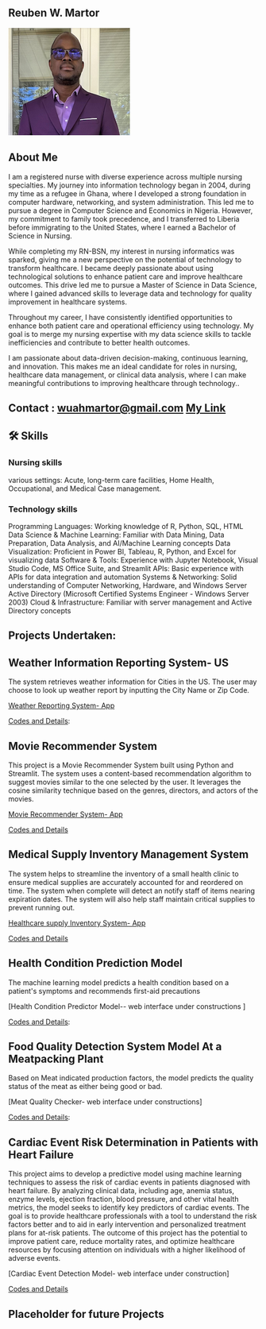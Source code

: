 ## Reuben W. Martor 

![recent photo](https://github.com/wuahmartor/portfolio/blob/main/reuben_photo.png?raw=true)
## About Me
I am a registered nurse with diverse experience across multiple nursing specialties. My journey into information technology began in 2004, during my time as a refugee in Ghana, where I developed a strong foundation in computer hardware, networking, and system administration. This led me to pursue a degree in Computer Science and Economics in Nigeria. However, my commitment to family took precedence, and I transferred to Liberia before immigrating to the United States, where I earned a Bachelor of Science in Nursing.

While completing my RN-BSN, my interest in nursing informatics was sparked, giving me a new perspective on the potential of technology to transform healthcare. I became deeply passionate about using technological solutions to enhance patient care and improve healthcare outcomes. This drive led me to pursue a Master of Science in Data Science, where I gained advanced skills to leverage data and technology for quality improvement in healthcare systems.

Throughout my career, I have consistently identified opportunities to enhance both patient care and operational efficiency using technology. My goal is to merge my nursing expertise with my data science skills to tackle inefficiencies and contribute to better health outcomes.

I am passionate about data-driven decision-making, continuous learning, and innovation. This makes me an ideal candidate for roles in nursing, healthcare data management, or clinical data analysis, where I can make meaningful contributions to improving healthcare through technology..

## Contact : wuahmartor@gmail.com    [My Link](https://wuahmartor.github.io/portfolio/)

## 🛠 Skills
### Nursing skills 
various settings: Acute, long-term care facilities, Home Health, Occupational, and Medical Case management. 
    
### Technology skills

Programming Languages: Working knowledge of R, Python, SQL, HTML
Data Science & Machine Learning: Familiar with Data Mining, Data Preparation, Data Analysis, and AI/Machine Learning concepts
Data Visualization: Proficient in Power BI, Tableau, R, Python, and Excel for visualizing data
Software & Tools: Experience with Jupyter Notebook, Visual Studio Code, MS Office Suite, and Streamlit
APIs: Basic experience with APIs for data integration and automation
Systems & Networking: Solid understanding of Computer Networking, Hardware, and Windows Server Active Directory (Microsoft Certified Systems Engineer - Windows Server 2003)
Cloud & Infrastructure: Familiar with server management and Active Directory concepts

## Projects Undertaken:

## Weather Information Reporting System- US 
The system retrieves weather information for Cities in the US. The user may choose to look up weather report by inputting the City Name or Zip Code.

[Weather Reporting System- App](https://portfolio-6l7ghqepmbfouzzsqmpjfj.streamlit.app/)

[Codes and Details](https://github.com/wuahmartor/portfolio/blob/main/weatherReportSystem/weatherReportSystem.py):



## Movie Recommender System
This project is a Movie Recommender System built using Python and Streamlit. The system uses a content-based recommendation algorithm to suggest movies similar to the one selected by the user. It leverages the cosine similarity technique based on the genres, directors, and actors of the movies.

[Movie Recommender System- App](https://portfolio-mxj3qbebyakqgkfu8datxk.streamlit.app)

[Codes and Details](https://github.com/wuahmartor/portfolio/blob/main/movieRecommender/movieRecommender.py)



## Medical Supply Inventory Management System
The system helps to streamline the inventory of a small health clinic to ensure medical supplies are accurately accounted for and reordered on time. The system when complete will detect an notify staff of items nearing expiration dates. The system will also help staff maintain critical supplies to prevent running out.  

[Healthcare supply Inventory System- App](https://portfolio-nohukkscvph5ayjyt9vwdl.streamlit.app/)

[Codes and Details](https://github.com/wuahmartor/portfolio/blob/main/inventoryManagement/main_page.py)


## Health Condition Prediction Model 
The machine learning model predicts a health condition based on a patient's symptoms and recommends first-aid precautions

[Health Condition Predictor Model-- web interface under constructions ]

[Codes and Details](https://github.com/wuahmartor/portfolio/blob/main/diseasePredictionSystem/disease_prediction.ipynb): 



## Food Quality Detection System Model At a Meatpacking Plant
Based on Meat indicated production factors, the model predicts the quality status of the meat as either being good or bad. 

[Meat Quality Checker- web interface under constructions]

[Codes and Details](https://github.com/wuahmartor/portfolio/blob/main/foodQualityDetectionSystem/foodQualityDectection.ipynb): 


## Cardiac Event Risk Determination in Patients with Heart Failure 

This project aims to develop a predictive model using machine learning techniques to assess the risk of cardiac events in patients diagnosed with heart failure. By analyzing clinical data, including age, anemia status, enzyme levels, ejection fraction, blood pressure, and other vital health metrics, the model seeks to identify key predictors of cardiac events. The goal is to provide healthcare professionals with a tool to understand the risk factors better and to aid in early intervention and personalized treatment plans for at-risk patients. The outcome of this project has the potential to improve patient care, reduce mortality rates, and optimize healthcare resources by focusing attention on individuals with a higher likelihood of adverse events.

[Cardiac Event Detection Model- web interface under construction]

[Codes and Details](https://github.com/wuahmartor/portfolio/blob/main/heartFailurePredictionModel/heartFailurePrediction.ipynb) 


## Placeholder for future Projects

